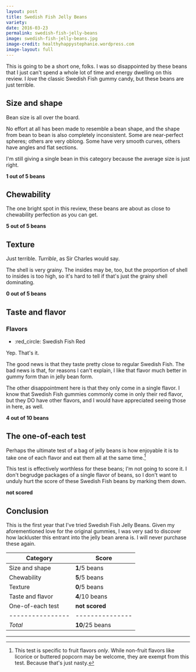 ```yaml
---
layout: post
title: Swedish Fish Jelly Beans
variety:
date: 2016-03-23
permalink: swedish-fish-jelly-beans
image: swedish-fish-jelly-beans.jpg
image-credit: healthyhappystephanie.wordpress.com
image-layout: full
---
```


This is going to be a short one, folks.
I was so disappointed by these beans that I just can't
spend a whole lot of time and energy dwelling on this review.
I _love_ the classic Swedish Fish gummy candy,
but these beans are just terrible.


## Size and shape

Bean size is all over the board.

No effort at all has been made to resemble a bean shape,
and the shape from bean to bean is also completely inconsistent.
Some are near-perfect spheres; others are very oblong.
Some have very smooth curves, others have angles and flat sections.

I'm still giving a single bean in this category
because the average size is just right.

**1 out of 5 beans**


## Chewability

The one bright spot in this review, these beans are about as close
to chewability perfection as you can get.

**5 out of 5 beans**


## Texture

Just terrible. _Turrible_, as Sir Charles would say.

The shell is very grainy. The insides may be, too,
but the proportion of shell to insides is too high,
so it's hard to tell if that's just the grainy shell dominating.

**0 out of 5 beans**


## Taste and flavor

<div class="inset">
    <h3>Flavors</h3>
    <ul class="emoji-list">
        <li>:red_circle: Swedish Fish Red</li>
    </ul>
    <p>Yep. That's it.</p>
</div>

The good news is that they taste pretty close to regular Swedish Fish.
The bad news is that, for reasons I can't explain, I like that flavor
much better in gummy form than in jelly bean form.

The other disappointment here is that they only come in a single flavor.
I know that Swedish Fish gummies commonly come in only their red flavor,
but they DO have other flavors, and I would have appreciated
seeing those in here, as well.

**4 out of 10 beans**


## The one-of-each test

Perhaps the ultimate test of a bag of jelly beans is how enjoyable it is
to take one of each flavor and eat them all at the same time.[^1]

This test is effectively worthless for these beans; I'm not going to score it.
I don't begrudge packages of a single flavor of beans, so I don't want to
unduly hurt the score of these Swedish Fish beans by marking them down.

**not scored**


## Conclusion

This is the first year that I've tried Swedish Fish Jelly Beans.
Given my aforementioned love for the original gummies, I was very sad to
discover how lackluster this entrant into the jelly bean arena is.
I will never purchase these again.

Category         | Score
---------------- | ---------------
Size and shape   | **1**/5 beans
Chewability      | **5**/5 beans
Texture          | **0**/5 beans
Taste and flavor | **4**/10 beans
One-of-each test | **not scored**
---------------- | ---------------
_Total_          | **10**/25 beans


---

[^1]: This test is specific to fruit flavors _only_. While non-fruit flavors like licorice or buttered popcorn may be welcome, they are exempt from this test. Because that's just nasty.
